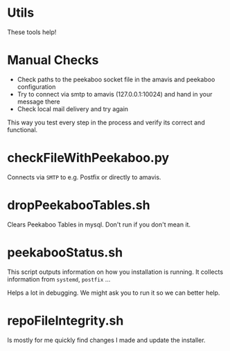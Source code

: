 # Utils #

These tools help!

# Manual Checks #

   - Check paths to the peekaboo socket file in the amavis and peekaboo configuration
   - Try to connect via smtp to amavis (127.0.0.1:10024) and hand in your message there
   - Check local mail delivery and try again

This way you test every step in the process and verify its correct and functional.


# checkFileWithPeekaboo.py #

Connects via `SMTP` to e.g. Postfix or directly to amavis.


# dropPeekabooTables.sh #

Clears Peekaboo Tables in mysql.
Don't run if you don't mean it.


# peekabooStatus.sh #

This script outputs information on how you installation is running.
It collects information from `systemd`, `postfix` ...

Helps a lot in debugging. We might ask you to run it so we can better help.

# repoFileIntegrity.sh #

Is mostly for me quickly find changes I made and update the installer.
